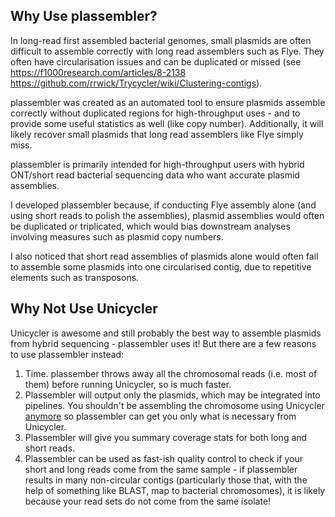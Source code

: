 Why Use plassembler?
---------

In long-read first assembled bacterial genomes, small plasmids are often difficult to assemble correctly with long read assemblers such as Flye. They often have circularisation issues and can be duplicated or missed (see https://f1000research.com/articles/8-2138 https://github.com/rrwick/Trycycler/wiki/Clustering-contigs).

plassembler was created as an automated tool to ensure plasmids assemble correctly without duplicated regions for high-throughput uses - and to provide some useful statistics as well (like copy number). Additionally, it will likely recover small plasmids that long read assemblers like Flye simply miss.

plassembler is primarily intended for high-throughput users with hybrid ONT/short read bacterial sequencing data who want accurate plasmid assemblies.

I developed plassembler because, if conducting Flye assembly alone (and using short reads to polish the assemblies), plasmid assemblies would often be duplicated or triplicated, which would bias downstream analyses involving measures such as plasmid copy numbers.

I also noticed that short read assemblies of plasmids alone would often fail to assemble some plasmids into one circularised contig, due to repetitive elements such as transposons. 

Why Not Use Unicycler
----

Unicycler is awesome and still probably the best way to assemble plasmids from hybrid sequencing - plassembler uses it! But there are a few reasons to use plassembler instead:

1. Time. plassember throws away all the chromosomal reads (i.e. most of them) before running Unicycler, so is much faster. 
2. Plassembler will output only the plasmids, which may be integrated into pipelines. You shouldn't be assembling the chromosome using Unicycler [anymore](https://preprints.scielo.org/index.php/scielo/preprint/view/5053) so plassembler can get you only what is necessary from Unicycler.
3. Plassembler will give you summary coverage stats for both long and short reads.
4. Plassembler can be used as fast-ish quality control to check if your short and long reads come from the same sample - if plassembler results in many non-circular contigs (particularly those that, with the help of something like BLAST, map to bacterial chromosomes), it is likely because your read sets do not come from the same isolate! 